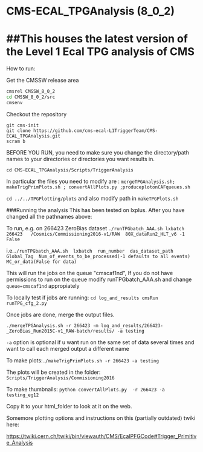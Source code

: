 # CMS-ECAL_TPGAnalysis (8_0_2)

##This houses the latest version of the Level 1 Ecal TPG analysis of CMS
======================================================================
How to run:

Get the CMSSW release area
```bash
cmsrel CMSSW_8_0_2
cd CMSSW_8_0_2/src
cmsenv
```

Checkout the repository
```
git cms-init
git clone https://github.com/cms-ecal-L1TriggerTeam/CMS-ECAL_TPGAnalysis.git
scram b
``` 


BEFORE YOU RUN, you need to make sure you change the directory/path names to your directories or directories you want results in.

 `cd CMS-ECAL_TPGAnalysis/Scripts/TriggerAnalysis`

In particular the files you need to modify are : `mergeTPGAnalysis.sh; makeTrigPrimPlots.sh ; convertAllPlots.py ;produceplotonCAFqueues.sh `

  `cd ../../TPGPlotting/plots` and also modify path in `makeTPGPlots.sh`
  
  
  ###Running the analysis
  This has been tested on lxplus. After you have changed all the pathnames above:
  
  To run, e.g. on 266423 ZeroBias dataset
  ```./runTPGbatch_AAA.sh lxbatch 266423   /Cosmics/Commissioning2016-v1/RAW  80X_dataRun2_HLT_v6 -1 False```
  
  i.e.```./runTPGbatch_AAA.sh  lxbatch  run_number  das_dataset_path Global_Tag  Num_of_events_to_be_processed(-1 defaults to all events) MC_or_data(False for data)```
  
  This will run the jobs on the queue "cmscaf1nd", If you do not have permissions to run on the queue modify runTPGbatch_AAA.sh and change `queue=cmscaf1nd` appropiately
  
  To locally test if jobs are running:
  `cd log_and_results
  cmsRun runTPG_cfg_2.py`
  
  Once jobs are done, merge the output files.

  ```./mergeTPGAnalysis.sh -r 266423 -m log_and_results/266423-_ZeroBias_Run2015C-v1_RAW-batch/results/ -a testing```
  
  `-a` option is optional if u want run on the same set of data several times and want to call each merged output a different name

  To make plots:`./makeTrigPrimPlots.sh -r 266423 -a testing`

  The plots will be created in the folder: `Scripts/TriggerAnalysis/Commisioning2016`
  
  To make thumbnails: `python convertAllPlots.py  -r 266423 -a testing_eg12`

  Copy it to your html_folder to look at it on the web.
  

       
Somemore plotting options and instructions on this (partially outdated) twiki here:

https://twiki.cern.ch/twiki/bin/viewauth/CMS/EcalPFGCode#Trigger_Primitive_Analysis

